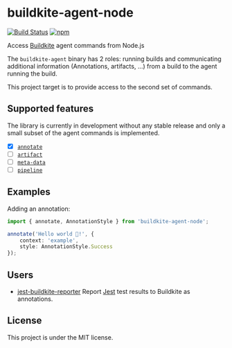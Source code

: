 # buildkite-agent-node

[![Build Status](https://vbfox.visualstudio.com/buildkite-agent-node/_apis/build/status/vbfox.buildkite-agent-node?branchName=master)](https://vbfox.visualstudio.com/buildkite-agent-node/_build/latest?definitionId=15&branchName=master) [![npm](https://img.shields.io/npm/v/buildkite-agent-node)](https://www.npmjs.com/package/buildkite-agent-node)

Access [Buildkite](https://buildkite.com/) agent commands from Node.js

The `buildkite-agent` binary has 2 roles: running builds and communicating additional information (Annotations, artifacts, ...) from a build to the agent running the build.

This project target is to provide access to the second set of commands.

## Supported features

The library is currently in development without any stable release and only a small subset of the agent commands is implemented.

* [x] [`annotate`](https://buildkite.com/docs/agent/v3/cli-annotate)
* [ ] [`artifact`](https://buildkite.com/docs/agent/v3/cli-artifact)
* [ ] [`meta-data`](https://buildkite.com/docs/agent/v3/cli-meta-data)
* [ ] [`pipeline`](https://buildkite.com/docs/agent/v3/cli-pipeline) 

## Examples

Adding an annotation:

```typescript
import { annotate, AnnotationStyle } from 'buildkite-agent-node';

annotate('Hello world 👋!', {
    context: 'example',
    style: AnnotationStyle.Success
});
```

## Users

* [jest-buildkite-reporter](https://github.com/vbfox/jest-buildkite-reporter) Report [Jest](https://jestjs.io/) test results to Buildkite as annotations.

## License

This project is under the MIT license.